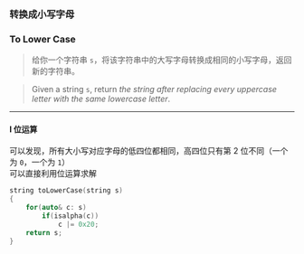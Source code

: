 ### 转换成小写字母
### To Lower Case

> 给你一个字符串 `s`，将该字符串中的大写字母转换成相同的小写字母，返回新的字符串。  

> Given a string `s`, return *the string after replacing every uppercase letter with the same lowercase letter*.  

----------

#### I 位运算

可以发现，所有大小写对应字母的低四位都相同，高四位只有第 2 位不同（一个为 `0`，一个为 `1`）  
可以直接利用位运算求解

```cpp
string toLowerCase(string s) 
{
    for(auto& c: s)
        if(isalpha(c))
            c |= 0x20;
    return s;
}
```
